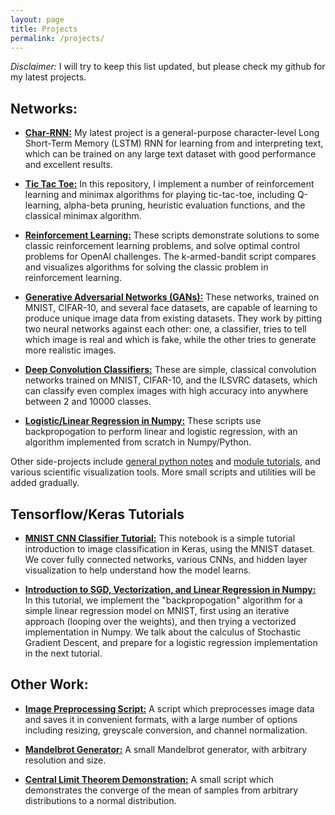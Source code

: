```yaml
---
layout: page
title: Projects
permalink: /projects/
---
```


*Disclaimer:* I will try to keep this list updated, but please check my github for my latest projects.


## Networks:

* <a href="https://github.com/ja3067/char-rnn-tensorflow">**Char-RNN:**</a> My latest project is a general-purpose character-level Long Short-Term Memory (LSTM) RNN for learning from and interpreting text, which can be trained on any large text dataset with good performance and excellent results.

* <a href="https://github.com/ja3067/tic-tac-toe-minimax">**Tic Tac Toe:**</a> In this repository, I implement a number of reinforcement learning and minimax algorithms for playing tic-tac-toe, including Q-learning, alpha-beta pruning, heuristic evaluation functions, and the classical minimax algorithm.

* <a href="https://github.com/ja3067/reinforcement-learning">**Reinforcement Learning:**</a> These scripts demonstrate solutions to some classic reinforcement learning problems, and solve optimal control problems for OpenAI challenges. The k-armed-bandit script compares and visualizes algorithms for solving the classic problem in reinforcement learning.

* <a href="">**Generative Adversarial Networks (GANs):**</a> These networks, trained on MNIST, CIFAR-10, and several face datasets, are capable of learning to produce unique image data from existing datasets. They work by pitting two neural networks against each other: one, a classifier, tries to tell which image is real and which is fake, while the other tries to generate more realistic images.

* <a href="">**Deep Convolution Classifiers:**</a> These are simple, classical convolution networks trained on MNIST, CIFAR-10, and the ILSVRC datasets, which can classify even complex images with high accuracy into anywhere between 2 and 10000 classes.

* <a href="https://github.com/ja3067/gradient-descent-examples">**Logistic/Linear Regression in Numpy:**</a> These scripts use backpropogation to perform linear and logistic regression, with an algorithm implemented from scratch in Numpy/Python.

Other side-projects include <a href="https://github.com/ja3067/demos/blob/master/python-notes.ipynb">general python notes</a> and <a href="https://github.com/ja3067/demos/blob/master/python-notes-modules.ipynb">module tutorials</a>, and various scientific visualization tools. More small scripts and utilities will be added gradually.

## Tensorflow/Keras Tutorials

* <a href="https://github.com/ja3067/tensorflow-keras-tutorials/blob/master/CNN%20Tutorial%20MNIST.ipynb">**MNIST CNN Classifier Tutorial:**</a> This notebook is a simple tutorial introduction to image classification in Keras, using the MNIST dataset. We cover fully connected networks, various CNNs, and hidden layer visualization to help understand how the model learns.

* <a href="https://github.com/ja3067/tensorflow-keras-tutorials/blob/master/SGD%20Linear%20Regression%20in%20Numpy%20Tutorial.ipynb">**Introduction to SGD, Vectorization, and Linear Regression in Numpy:**</a> In this tutorial, we implement the "backpropogation" algorithm for a simple linear regression model on MNIST, first using an iterative approach (looping over the weights), and then trying a vectorized implementation in Numpy. We talk about the calculus of Stochastic Gradient Descent, and prepare for a logistic regression implementation in the next tutorial.

## Other Work:

* <a href="https://github.com/ja3067/examples/blob/master/preprocessing.py">**Image Preprocessing Script:**</a> A script which preprocesses image data and saves it in convenient formats, with a large number of options including resizing, greyscale conversion, and channel normalization.

* <a href="https://github.com/ja3067/demos/blob/master/mandelbrot.py">**Mandelbrot Generator:**</a> A small Mandelbrot generator, with arbitrary resolution and size.

* <a href="https://github.com/ja3067/demos/blob/master/central_limit.py">**Central Limit Theorem Demonstration:**</a> A small script which demonstrates the converge of the mean of samples from arbitrary distributions to a normal distribution.
